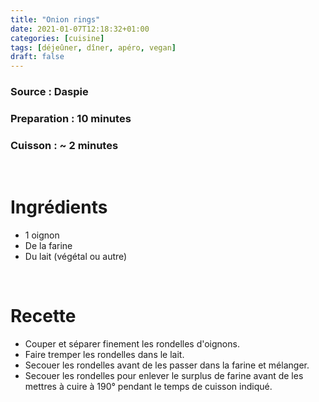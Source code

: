 ```yaml
---
title: "Onion rings"
date: 2021-01-07T12:18:32+01:00
categories: [cuisine]
tags: [déjeûner, dîner, apéro, vegan]
draft: false
---
```

### Source : Daspie
### Preparation : 10 minutes
### Cuisson : ~ 2 minutes

&nbsp;

# Ingrédients
- 1 oignon
- De la farine
- Du lait (végétal ou autre)


&nbsp;

# Recette
- Couper et séparer finement les rondelles d'oignons.
- Faire tremper les rondelles dans le lait.
- Secouer les rondelles avant de les passer dans la farine et mélanger.
- Secouer les rondelles pour enlever le surplus de farine avant de les mettres à cuire à 190° pendant le temps de cuisson indiqué.
